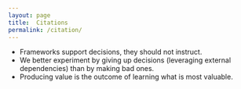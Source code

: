 ```yaml
---
layout: page
title:  Citations
permalink: /citation/
---
```


* Frameworks support decisions, they should not instruct.
* We better experiment by giving up decisions (leveraging external dependencies) than by making bad ones.
* Producing value is the outcome of learning what is most valuable.

